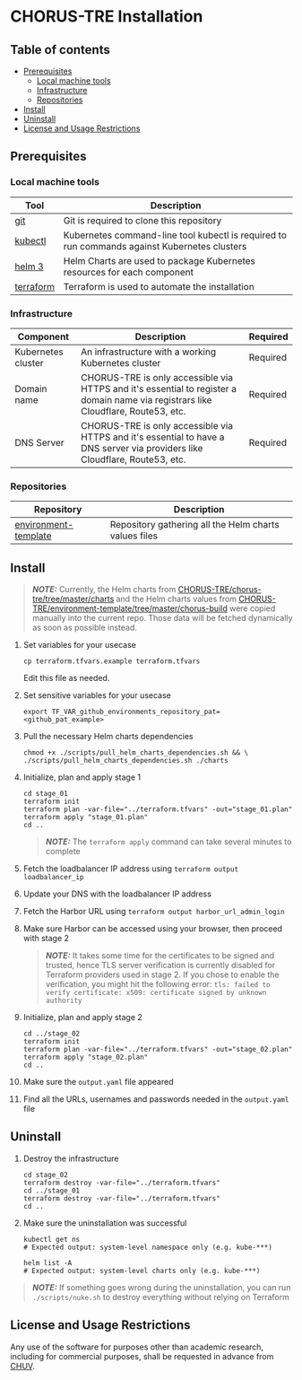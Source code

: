 # CHORUS-TRE Installation

## Table of contents
<!-- Generated with VIM plugin https://github.com/mzlogin/vim-markdown-toc -->

<!-- vim-markdown-toc GFM -->

* [Prerequisites](#prerequisites)
    * [Local machine tools](#local-machine-tools)
    * [Infrastructure](#infrastructure)
    * [Repositories](#repositories)
* [Install](#install)
* [Uninstall](#uninstall)
* [License and Usage Restrictions](#license-and-usage-restrictions)

<!-- vim-markdown-toc -->

## Prerequisites

### Local machine tools

| Tool                                                          | Description                                                                                                                                                                                                      |
| ------------------------------------------------------------------ | ---------------------------------------------------- |
| [git](https://git-scm.com/downloads)                               | Git is required to clone this repository             |
| [kubectl](https://kubernetes.io/docs/tasks/tools/install-kubectl)  | Kubernetes command-line tool kubectl is required to run commands against Kubernetes clusters                                                                                                                    |
| [helm 3](https://github.com/helm/helm#install)                     | Helm Charts are used to package Kubernetes resources for each component |
| [terraform](https://developer.hashicorp.com/terraform/install)                     | Terraform is used to automate the installation |
<!--
| [argocd cli](https://argo-cd.readthedocs.io/en/stable/cli_installation)                     | ArgoCD CLI is required to manage the CHORUS-TRE ArgoCD instance |
| [argo cli](https://argo-workflows.readthedocs.io/en/stable/walk-through/argo-cli/)                            | Argo-Workflows CLI is required to manage CI jobs |
-->

### Infrastructure

| Component          | Description                                                                                                        | Required |
| ------------------ | ------------------------------------------------------------------------------------------------------------------ | -------- |
| Kubernetes cluster | An infrastructure with a working Kubernetes cluster | Required |
| Domain name        | CHORUS-TRE is only accessible via HTTPS and it's essential to register a domain name via registrars like Cloudflare, Route53, etc. | Required |  
| DNS Server         | CHORUS-TRE is only accessible via HTTPS and it's essential to have a DNS server via providers like Cloudflare, Route53, etc.                  | Required |

### Repositories

| Repository                                                          | Description                                                                                                                                                                                                      |
| ------------------------------------------------------------------ | ---------------------------------------------------- |
| [environment-template](https://github.com/CHORUS-TRE/environment-template)                               | Repository gathering all the Helm charts values files             |

## Install

> **_NOTE:_** Currently, the Helm charts from [CHORUS-TRE/chorus-tre/tree/master/charts](https://github.com/CHORUS-TRE/chorus-tre/tree/master/charts) and the Helm charts values from [CHORUS-TRE/environment-template/tree/master/chorus-build](https://github.com/CHORUS-TRE/environment-template/tree/master/chorus-build) were copied manually into the current repo. Those data will be fetched dynamically as soon as possible instead.


1. Set variables for your usecase

    ```
    cp terraform.tfvars.example terraform.tfvars
    ```

    Edit this file as needed.

1. Set sensitive variables for your usecase
    ```
    export TF_VAR_github_environments_repository_pat=<github_pat_example>
    ```

1. Pull the necessary Helm charts dependencies

    ```
    chmod +x ./scripts/pull_helm_charts_dependencies.sh && \
    ./scripts/pull_helm_charts_dependencies.sh ./charts
    ```

1. Initialize, plan and apply stage 1

    ```
    cd stage_01
    terraform init
    terraform plan -var-file="../terraform.tfvars" -out="stage_01.plan"
    terraform apply "stage_01.plan"
    cd ..
    ```

    > **_NOTE:_** The ```terraform apply``` command can take several minutes to complete

1. Fetch the loadbalancer IP address using ```terraform output loadbalancer_ip```

1. Update your DNS with the loadbalancer IP address

1. Fetch the Harbor URL using ```terraform output harbor_url_admin_login```

1. Make sure Harbor can be accessed using your browser, then proceed with stage 2

    > **_NOTE:_** It takes some time for the certificates to be signed and trusted, hence TLS server verification is currently disabled for Terraform providers used in stage 2. If you chose to enable the verification, you might hit the following error: ```tls: failed to verify certificate: x509: certificate signed by unknown authority```

1. Initialize, plan and apply stage 2
    ```
    cd ../stage_02
    terraform init
    terraform plan -var-file="../terraform.tfvars" -out="stage_02.plan"
    terraform apply "stage_02.plan"
    cd ..
    ```

1. Make sure the ```output.yaml``` file appeared

1. Find all the URLs, usernames and passwords needed in the ```output.yaml``` file

## Uninstall

1. Destroy the infrastructure

    ```
    cd stage_02
    terraform destroy -var-file="../terraform.tfvars"
    cd ../stage_01
    terraform destroy -var-file="../terraform.tfvars"
    cd ..
    ```

1. Make sure the uninstallation was successful
    ```
    kubectl get ns
    # Expected output: system-level namespace only (e.g. kube-***)
    ```

    ```
    helm list -A
    # Expected output: system-level charts only (e.g. kube-***)
    ```

> **_NOTE:_** If something goes wrong during the uninstallation, you can run
```./scripts/nuke.sh``` to destroy everything without relying on Terraform

## License and Usage Restrictions

Any use of the software for purposes other than academic research, including for commercial purposes, shall be requested in advance from [CHUV](mailto:pactt.legal@chuv.ch).

